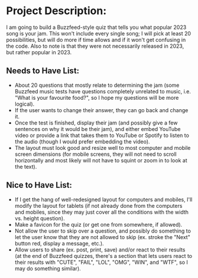 # Project Description:

I am going to build a Buzzfeed-style quiz that tells you what popular 2023 song is your jam. This won't include every single song; I will pick at least 20 possibilities, but will do more if time allows and if it won't get confusing in the code. Also to note is that they were not necessarily released in 2023, but rather popular in 2023.

## Needs to Have List:

- About 20 questions that mostly relate to determining the jam (some Buzzfeed music tests have questions completely unrelated to music, i.e. "What is your favourite food?", so I hope my questions will be more logical).
- If the user wants to change their answer, they can go back and change it.
- Once the test is finished, display their jam (and possibly give a few sentences on why it would be their jam), and either embed YouTube video or provide a link that takes them to YouTube or Spotify to listen to the audio (though I would prefer embedding the video).
- The layout must look good and resize well to most computer and mobile screen dimensions (for mobile screens, they will not need to scroll horizontally and most likely will not have to squint or zoom in to look at the text).

## Nice to Have List:

<!-- Scrapping the following items, after discussing the proposal, since they all relate to HTML: -->
<!-- - After the user selects a choice, the screen will jump down to the next question, rather than the user having to scroll down themselves (some Buzzfeed tests automatically jump down while some require manual scrolling, and based off my experiences, I would much prefer if it jump down for the user).
- I can have one long page with all the choices and the result, rather than creating a new screen for each choice (since going back to change a choice will be extremely tedious).
- Incorporate HTML elements (ex. embedding YouTube video, renaming sketch.js, changing favicon) if unable to do with JavaScript.
- If I can create the long page, it would be amazing if I can make it responsive with the dimensions of the screen.
- Possibly make it a mobile-friendly game? -->

<!-- This is the new "Nice to Have" list: -->
- If I get the hang of well-redesigned layout for computers and mobiles, I'll modify the layout for tablets (if not already done from the computers and mobiles, since they may just cover all the conditions with the width vs. height question).
- Make a favicon for the quiz (or get one from somewhere, if allowed).
- Not allow the user to skip over a question, and possibly do something to let the user know that they are not allowed to skip (ex. stroke the "Next" button red, display a message, etc.).
- Allow users to share (ex. post, print, save) and/or react to their results (at the end of Buzzfeed quizzes, there's a section that lets users react to their results with "CUTE", "FAIL", "LOL", "OMG", "WIN", and "WTF", so I may do something similar).